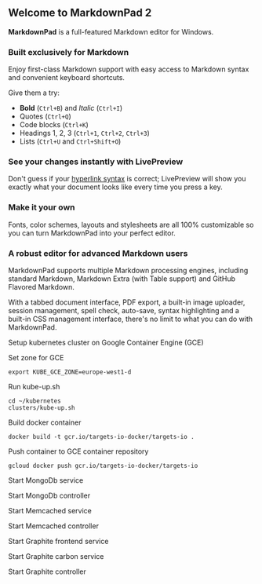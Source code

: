 ## Welcome to MarkdownPad 2 ##

**MarkdownPad** is a full-featured Markdown editor for Windows.

### Built exclusively for Markdown ###

Enjoy first-class Markdown support with easy access to  Markdown syntax and convenient keyboard shortcuts.

Give them a try:

- **Bold** (`Ctrl+B`) and *Italic* (`Ctrl+I`)
- Quotes (`Ctrl+Q`)
- Code blocks (`Ctrl+K`)
- Headings 1, 2, 3 (`Ctrl+1`, `Ctrl+2`, `Ctrl+3`)
- Lists (`Ctrl+U` and `Ctrl+Shift+O`)

### See your changes instantly with LivePreview ###

Don't guess if your [hyperlink syntax](http://markdownpad.com) is correct; LivePreview will show you exactly what your document looks like every time you press a key.

### Make it your own ###

Fonts, color schemes, layouts and stylesheets are all 100% customizable so you can turn MarkdownPad into your perfect editor.

### A robust editor for advanced Markdown users ###

MarkdownPad supports multiple Markdown processing engines, including standard Markdown, Markdown Extra (with Table support) and GitHub Flavored Markdown.

With a tabbed document interface, PDF export, a built-in image uploader, session management, spell check, auto-save, syntax highlighting and a built-in CSS management interface, there's no limit to what you can do with MarkdownPad.

Setup kubernetes cluster on Google Container Engine (GCE)

Set zone for GCE

    export KUBE_GCE_ZONE=europe-west1-d
    

Run kube-up.sh


    cd ~/kubernetes
    clusters/kube-up.sh


Build docker container

    docker build -t gcr.io/targets-io-docker/targets-io .

Push container to GCE container repository

    gcloud docker push gcr.io/targets-io-docker/targets-io

Start MongoDb service



Start MongoDb controller


Start Memcached service

Start Memcached controller

Start Graphite frontend service

Start Graphite carbon service

Start Graphite controller
